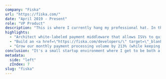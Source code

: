 ```yaml
---
company: "Fiska"
url: "https://fiska.com/"
date: "April 2019 - Present"
role: "VP Product"
description: "This is where I currently hang my professional hat. In this 5-person company, I've been able to:"
highlights:
  - "Architect white-labeled payment middleware that allows ISVs to quickly add card present capabilities to their cloud-based POS systems, now deployed across 1,310+ payment lanes for 980+ merchants"
  - "Build an <a href=\"https://fiska.com/developers/\" target=\"_blank\" style=\"color: #c9a15f; text-decoration: none;\">Omni-Channel payment gateway</a> supporting both in-store and online transactions, launched in Q2 of 2025"
  - "Grow our monthly payment processing volume by 213% (while keeping those response times lightning fast)"
conclusion: "It's a small startup environment where I get to be both a strategic product leader and hands-on technical implementer – sometimes holding strategy sessions in the morning and answering integration questions from ISVs in the afternoon!"
metadata:
  side: "left"
  zIndex: 7
slug: "fiska"
---
```

